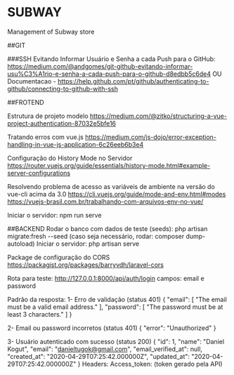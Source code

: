 # SUBWAY
Management of Subway store


##GIT

###SSH
Evitando Informar Usuário e Senha a cada Push para o GitHub:
https://medium.com/@andgomes/git-github-evitando-informar-usu%C3%A1rio-e-senha-a-cada-push-para-o-github-d8edbb5c6de4
OU
Documentacao - https://help.github.com/pt/github/authenticating-to-github/connecting-to-github-with-ssh


##FROTEND

Estrutura de projeto modelo
https://medium.com/@zitko/structuring-a-vue-project-authentication-87032e5bfe16

Tratando erros com vue.js
https://medium.com/js-dojo/error-exception-handling-in-vue-js-application-6c26eeb6b3e4

Configuração do History Mode no Servidor
https://router.vuejs.org/guide/essentials/history-mode.html#example-server-configurations

Resolvendo problema de acesso as variáveis de ambiente na versão do vue-cli acima da 3.0 
https://cli.vuejs.org/guide/mode-and-env.html#modes
https://vuejs-brasil.com.br/trabalhando-com-arquivos-env-no-vue/

Iniciar o servidor: npm run serve


##BACKEND
Rodar o banco com dados de teste (seeds): php artisan migrate:fresh --seed (caso seja necessário, rodar: composer dump-autoload)
Iniciar o servidor: php artisan serve 

Package de configuração do CORS
https://packagist.org/packages/barryvdh/laravel-cors


Rota para teste:
http://127.0.0.1:8000/api/auth/login 
campos: email e password


Padrão da resposta:
1- Erro de validação (status 401)
{
    "email": [
        "The email must be a valid email address."
    ],
    "password": [
        "The password must be at least 3 characters."
    ]
}

2- Email ou password incorretos (status 401)
{
    "error": "Unauthorized"
}

3- Usuário autenticado com sucesso (status 200)
{
    "id": 1,
    "name": "Daniel Kogut",
    "email": "danieltugok@gmail.com",
    "email_verified_at": null,
    "created_at": "2020-04-29T07:25:42.000000Z",
    "updated_at": "2020-04-29T07:25:42.000000Z"
}
Headers:
Access_token: (token gerado pela API)
